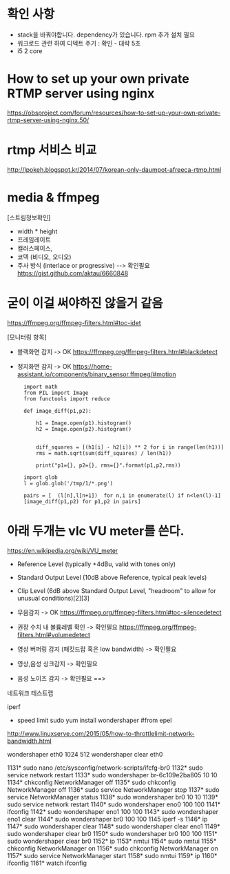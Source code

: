 
# 확인 사항
- stack을 바꿔야합니다. dependency가 있습니다. rpm 추가 설치 필요
- 워크로드 관련 하여 디덱트 주기 : 확인 - 대략 5초
- i5 2 core

# How to set up your own private RTMP server using nginx
<https://obsproject.com/forum/resources/how-to-set-up-your-own-private-rtmp-server-using-nginx.50/>

# rtmp 서비스 비교
<http://lpokeh.blogspot.kr/2014/07/korean-only-daumpot-afreeca-rtmp.html>

# media & ffmpeg

[스트림정보확인]
- width * height
- 프레임레이트
- 컬러스페이스,
- 코덱 (비디오, 오디오)
- 주사 방식 (interlace or progressive) --> 확인필요
https://gist.github.com/aktau/6660848

# 굳이 이걸 써야하진 않을거 같음
https://ffmpeg.org/ffmpeg-filters.html#toc-idet

[모니터링 항목]
- 블랙화면 감지 -> OK
https://ffmpeg.org/ffmpeg-filters.html#blackdetect

- 정지화면 감지 -> OK
https://home-assistant.io/components/binary_sensor.ffmpeg/#motion

        import math
        from PIL import Image
        from functools import reduce

        def image_diff(p1,p2):

            h1 = Image.open(p1).histogram()
            h2 = Image.open(p2).histogram()


            diff_squares = [(h1[i] - h2[i]) ** 2 for i in range(len(h1))]
            rms = math.sqrt(sum(diff_squares) / len(h1))

            print("p1={}, p2={}, rms={}".format(p1,p2,rms))

        import glob
        l = glob.glob('/tmp/1/*.png')

        pairs = [  (l[n],l[n+1])  for n,i in enumerate(l) if n<len(l)-1]
        [image_diff(p1,p2) for p1,p2 in pairs]    


# 아래 두개는 vlc VU meter를 쓴다.
https://en.wikipedia.org/wiki/VU_meter
- Reference Level (typically +4dBu, valid with tones only)
- Standard Output Level (10dB above Reference, typical peak levels)
- Clip Level (6dB above Standard Output Level, "headroom" to allow for unusual conditions)[2][3]

- 무음감지 -> OK
https://ffmpeg.org/ffmpeg-filters.html#toc-silencedetect

- 권장 수치 내 볼륨레벨 확인 -> 확인필요
https://ffmpeg.org/ffmpeg-filters.html#volumedetect


- 영상 버퍼링 감지 (패킷드랍 혹은 low bandwidth) -> 확인필요
- 영상,음성 싱크감지 -> 확인필요
- 음성 노이즈 감지 -> 확인필요
==> 

네트워크 테스트랩

iperf

- speed limit
sudo yum install wondershaper
#from epel

http://www.linuxserve.com/2015/05/how-to-throttlelimit-network-bandwidth.html

wondershaper eth0 1024 512 
wondershaper clear eth0 

 1131* sudo nano /etc/sysconfig/network-scripts/ifcfg-br0
 1132* sudo service network restart
 1133* sudo wondershaper br-6c109e2ba805 10 10
 1134* chkconfig NetworkManager off
 1135* sudo chkconfig NetworkManager off
 1136* sudo service NetworkManager stop
 1137* sudo service NetworkManager status
 1138* sudo wondershaper br0 10 10
 1139* sudo service network restart
 1140* sudo wondershaper eno0 100 100
 1141* ifconfig
 1142* sudo wondershaper eno1 100 100
 1143* sudo wondershaper eno1 clear
 1144* sudo wondershaper br0 100 100
 1145  iperf -s
 1146* ip
 1147* sudo wondershaper clear
 1148* sudo wondershaper clear eno1
 1149* sudo wondershaper clear br0
 1150* sudo wondershaper br0 100 100
 1151* sudo wondershaper clear br0
 1152* ip
 1153* nmtui
 1154* sudo nmtui
 1155* chkconfig NetworkManager on
 1156* sudo chkconfig NetworkManager on
 1157* sudo service  NetworkManager start
 1158* sudo nmtui
 1159* ip
 1160* ifconfig
 1161* watch ifconfig

